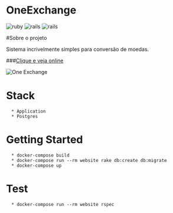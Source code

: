 **OneExchange**
===================

![ruby](https://img.shields.io/badge/Ruby-2.4.1-red.svg)
![rails](https://img.shields.io/badge/Rails-5.1.0-red.svg)
![rails](https://img.shields.io/docker/automated/jrottenberg/ffmpeg.svg)

#Sobre o projeto

Sistema incrivelmente simples para conversão de moedas.

###[Clique e veja online](https://one-exchange.herokuapp.com/)

![One Exchange](https://raw.githubusercontent.com/cheesepaulo/OneExchange/master/app/assets/images/screenshot.png)

# Stack
```
  * Application  
  * Postgres
```

# Getting Started
```
  * docker-compose build
  * docker-compose run --rm website rake db:create db:migrate
  * docker-compose up
```

# Test
```
  * docker-compose run --rm website rspec
```

